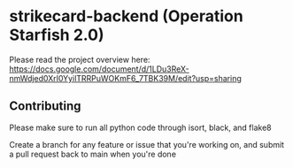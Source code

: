 # strikecard-backend (Operation Starfish 2.0)
Please read the project overview here:
https://docs.google.com/document/d/1LDu3ReX-nmWdjed0XrI0YyilTRRPuWOKmF6_7TBK39M/edit?usp=sharing

## Contributing
Please make sure to run all python code through isort, black, and flake8

Create a branch for any feature or issue that you're working on, and submit a pull request back to main when you're done
